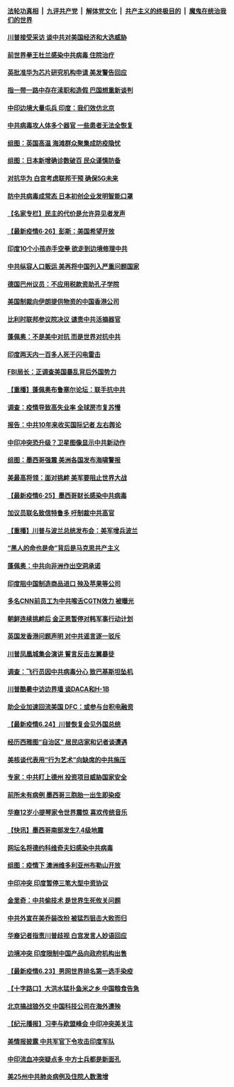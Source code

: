 

####  [法轮功真相](../../../../basic/blob/master/README.md?t=06270631) &nbsp;|&nbsp; [九评共产党](../../../../9ping.md/blob/master/README.md?t=06270631) &nbsp;|&nbsp; [解体党文化](../../../../jtdwh.md/blob/master/README.md?t=06270631)  &nbsp;|&nbsp; [共产主义的终极目的](../../../../gczydzjmd.md/blob/master/README.md?t=06270631) &nbsp;|&nbsp; [魔鬼在统治我们的世界](../../../../mgztzwmdsj.md/blob/master/README.md?t=06270631) 

#### [川普接受采访 谈中共对美国经济和大选威胁](../pages/nsc418/n12214917.md?t=06270631) 

#### [前世界拳王杜兰感染中共病毒 住院治疗](../pages/nsc418/n12214771.md?t=06270631) 

#### [英批准华为芯片研究机构申请 美发警告回应](../pages/nsc418/n12214643.md?t=06270631) 

#### [指一带一路中存在渎职和造假 巴国想重新谈判](../pages/nsc418/n12214599.md?t=06270631) 

#### [中印边境大量屯兵 印度：我们效仿北京](../pages/nsc418/n12214491.md?t=06270631) 

#### [中共病毒攻人体多个器官 一些患者无法全恢复](../pages/nsc418/n12214393.md?t=06270631) 

#### [组图：英国高温 海滩群众聚集成防疫隐忧](../pages/nsc418/n12213831.md?t=06270631) 

#### [组图：日本新增确诊数破百 民众谨慎防备](../pages/nsc418/n12214024.md?t=06270631) 

#### [对抗华为 白宫考虑联邦干预 确保5G未来](../pages/nsc418/n12214112.md?t=06270631) 

#### [防中共病毒成常态 日本初创企业发明智能口罩](../pages/nsc418/n12214107.md?t=06270631) 

#### [【名家专栏】民主的代价是允许异见者发声](../pages/nsc418/n12204163.md?t=06270631) 

#### [【最新疫情6·26】彭斯：美国希望开放](../pages/nsc418/n12213008.md?t=06270631) 

#### [印度10个小孩赤手空拳 欲走到边境修理中共](../pages/nsc418/n12213595.md?t=06270631) 

#### [中共纵容人口贩运 美再将中国列入严重问题国家](../pages/nsc418/n12213491.md?t=06270631) 

#### [德国巴州议员：不应用税款资助孔子学院](../pages/nsc418/n12213025.md?t=06270631) 

#### [美国制裁向伊朗提供物资的中国香港公司](../pages/nsc418/n12212790.md?t=06270631) 

#### [比利时联邦参议院决议 谴责中共活摘器官](../pages/nsc418/n12212777.md?t=06270631) 

#### [蓬佩奥：不是美中对抗 而是世界对抗中共](../pages/nsc418/n12212375.md?t=06270631) 

#### [印度两天内一百多人死于闪电雷击](../pages/nsc418/n12212509.md?t=06270631) 

#### [FBI局长：正调查美国暴乱背后外国势力](../pages/nsc418/n12212191.md?t=06270631) 

#### [【重播】蓬佩奥布鲁塞尔论坛：联手抗中共](../pages/nsc418/n12211937.md?t=06270631) 

#### [调查：疫情导致高失业率 全球房市复苏慢](../pages/nsc418/n12211645.md?t=06270631) 

#### [报告：中共10年来收买国际记者 左右舆论](../pages/nsc418/n12211954.md?t=06270631) 

#### [中印冲突恐升级？卫星图像显示中共新动作](../pages/nsc418/n12211793.md?t=06270631) 

#### [组图：墨西哥强震 美洲各国发布海啸警报](../pages/nsc418/n12208966.md?t=06270631) 

#### [美最高将领：面对挑衅 美军要阻止世界大战](../pages/nsc418/n12211458.md?t=06270631) 

#### [【最新疫情6·25】墨西哥财长感染中共病毒](../pages/nsc418/n12210649.md?t=06270631) 

#### [加议员联名致信特鲁多 吁制裁中共高官](../pages/nsc418/n12211291.md?t=06270631) 

#### [【重播】川普与波兰总统发布会：美军增兵波兰](../pages/nsc418/n12209733.md?t=06270631) 

#### [“黑人的命也是命”背后是马克思共产主义](../pages/nsc418/n12210133.md?t=06270631) 

#### [蓬佩奥：中共向非洲作出空洞承诺](../pages/nsc418/n12210177.md?t=06270631) 

#### [印度阻中国制造商品进口 殃及苹果等公司](../pages/nsc418/n12210101.md?t=06270631) 

#### [多名CNN前员工为中共喉舌CGTN效力 被曝光](../pages/nsc418/n12209805.md?t=06270631) 

#### [朝鲜连续挑衅后 金正恩暂停对韩军事行动计划](../pages/nsc418/n12209751.md?t=06270631) 

#### [英国发香港问题声明 对中共谣言逐一驳斥](../pages/nsc418/n12209623.md?t=06270631) 

#### [川普凤凰城集会演讲 誓言反击左翼暴徒](../pages/nsc418/n12209582.md?t=06270631) 

#### [调查：飞行员因中共病毒分心 致巴基斯坦坠机](../pages/nsc418/n12209346.md?t=06270631) 

#### [川普酷暑中访边界墙 谈DACA和H-1B](../pages/nsc418/n12209551.md?t=06270631) 

#### [助企业加速回流美国 DFC：或参与台积电融资](../pages/nsc418/n12209064.md?t=06270631) 

#### [【最新疫情6.24】川普恢复会见外国总统](../pages/nsc418/n12207866.md?t=06270631) 

#### [经历西雅图“自治区” 居民店家和记者谈遭遇](../pages/nsc418/n12208062.md?t=06270631) 

#### [美核谈代表用“行为艺术”向缺席的中共施压](../pages/nsc418/n12207347.md?t=06270631) 

#### [专家：中共盯上德州 投资项目威胁国家安全](../pages/nsc418/n12207441.md?t=06270631) 

#### [前所未有病例 墨西哥三胞胎一出生即染疫](../pages/nsc418/n12207459.md?t=06270631) 

#### [华裔12岁小提琴家令世界震惊 喜欢传统音乐](../pages/nsc418/n12207095.md?t=06270631) 

#### [【快讯】墨西哥南部发生7.4级地震](../pages/nsc418/n12207367.md?t=06270631) 

#### [网坛名将德约科维奇夫妇感染中共病毒](../pages/nsc418/n12207201.md?t=06270631) 

#### [组图：疫情下 澳洲维多利亚州布勒山开放](../pages/nsc418/n12206541.md?t=06270631) 

#### [中印冲突 印度暂停三笔大型中资协议](../pages/nsc418/n12207208.md?t=06270631) 

#### [金里奇：中共偷技术 是世界生死攸关问题](../pages/nsc418/n12207082.md?t=06270631) 

#### [中共外宣在美乔装改扮 被猛烈狙击大败而归](../pages/nsc418/n12207048.md?t=06270631) 

#### [华裔记者指责川普歧视 白宫发言人妙语回应](../pages/nsc418/n12206915.md?t=06270631) 

#### [边境冲突 印度限制中国产品向政府机构出售](../pages/nsc418/n12206708.md?t=06270631) 

#### [【最新疫情6.23】男网世界排名第一选手染疫](../pages/nsc418/n12205436.md?t=06270631) 

#### [【十字路口】大洪水猛扑鱼米之乡 中国粮食告急](../pages/nsc418/n12205567.md?t=06270631) 

#### [北京搞战狼外交 中国科技公司在海外遭殃](../pages/nsc418/n12204846.md?t=06270631) 

#### [【纪元播报】习李与欧盟峰会 中印冲突美关注](../pages/nsc418/n12205264.md?t=06270631) 

#### [美情报披露 中共军官下令攻击印度军队](../pages/nsc418/n12205206.md?t=06270631) 

#### [中印流血冲突疑点多 中方士兵都是新面孔](../pages/nsc418/n12205147.md?t=06270631) 

#### [美25州中共肺炎病例及住院人数激增](../pages/nsc418/n12204895.md?t=06270631) 

